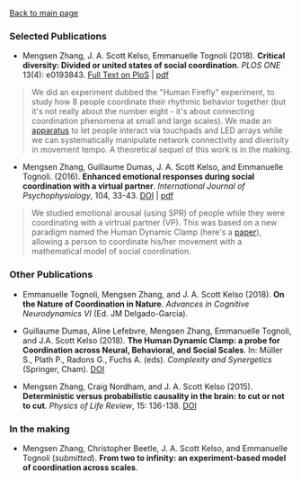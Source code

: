 [Back to main page](index.md) 

### Selected Publications
* Mengsen Zhang, J. A. Scott Kelso, Emmanuelle Tognoli (2018). **Critical diversity: Divided or united states of social coordination**. *PLOS ONE* 13(4): e0193843. 
[Full Text on PloS](https://doi.org/10.1371/journal.pone.0193843) | [pdf](/docs/ZhangEtal_2018_Firefly_wSI.pdf)  
> We did an experiment dubbed the "Human Firefly" experiment, to study how 8 people coordinate their rhythmic behavior together (but it's not really about the number eight - it's about connecting coordination phenomena at small and large scales). We made an [apparatus](/pics/ff_apparatus.png) to let people interact via touchpads and LED arrays while we can systematically manipulate network connectivity and diverisity in movement tempo. A theoretical sequel of this work is in the making.

* Mengsen Zhang, Guillaume Dumas, J. A. Scott Kelso, and Emmanuelle Tognoli. (2016). **Enhanced emotional responses during social coordination with a virtual partner**. *International Journal of Psychophysiology*, 104, 33-43. 
[DOI](http://dx.doi.org/10.1016/j.ijpsycho.2016.04.001) | [pdf](/docs/Zhang_2016_emotionVPI_final.pdf)  
> We studied emotional arousal (using SPR) of people while they were coordinating with a virtrual partner (VP). This was based on a new paradigm named the Human Dynamic Clamp (here's a [paper](https://doi.org/10.1073/pnas.1407486111)), allowing a person to coordinate his/her movement with a mathematical model of social coordination. 

### Other Publications
* Emmanuelle Tognoli, Mengsen Zhang, and J. A. Scott Kelso (2018). **On the Nature of Coordination in Nature**. *Advances in Cognitive Neurodynamics VI* (Ed. JM Delgado-Garcia). 

* Guillaume Dumas, Aline Lefebvre, Mengsen Zhang, Emmanuelle Tognoli, and J.A. Scott Kelso (2018). **The Human Dynamic Clamp: a probe for Coordination across Neural, Behavioral, and Social Scales**. In: Müller S., Plath P., Radons G., Fuchs A. (eds). *Complexity and Synergetics* (Springer, Cham). [DOI](https://doi.org/10.1007/978-3-319-64334-2_24) 

* Mengsen Zhang, Craig Nordham, and J. A. Scott Kelso (2015). **Deterministic versus probabilistic causality in the brain: to cut or not to cut**. *Physics of Life Review*, 15: 136-138. [DOI](http://dx.doi.org/10.1016/j.plrev.2015.10.002)

### In the making
* Mengsen Zhang, Christopher Beetle, J. A. Scott Kelso, and Emmanuelle Tognoli (*submitted*). **From two to infinity: an experiment-based model of coordination across scales**.
